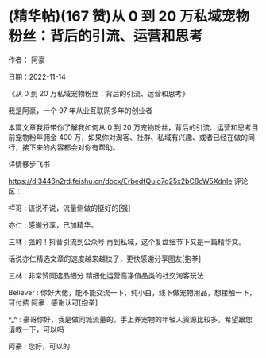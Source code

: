 
# (精华帖)(167 赞)从 0 到 20 万私域宠物粉丝：背后的引流、运营和思考

作者：  阿豪

日期：2022-11-14

《从 0 到 20 万私域宠物粉丝：背后的引流、运营和思考》

 

 

我是阿豪，一个 97 年从业互联网多年的创业者

本篇文章我将带你了解我如何从 0 到 20 万宠物粉丝，背后的引流、运营和思考目前宠物粉年佣金 400 万，如果你对淘客、社群、私域有兴趣、或者已经在做的同行，接下来的内容都会对你有帮助。

详情移步飞书

https://dl3446n2rd.feishu.cn/docx/ErbedfQuio7q25x2bC8cW5XdnIe 评论区：

祥哥 : 该说不说，流量侧做的挺好的[强]

亦仁 : 感谢分享，已加精华。

三林 : 强的！抖音引流到公众号  再到私域，这个复盘细节下又是一篇精华文。

话说亦仁精选文章的速度越来越快了，更快感谢分享圈友[抱拳]

三林 : 非常赞同选品细分  精细化运营高净值品类的社交淘客玩法

Believer : 你好大佬，能不能交流一下，纯小白，线下做宠物用品，想接触一下，可付费  阿豪 : 感谢认可[抱拳]

^_^ : 豪哥你好，我是做同城流量的，手上养宠物的年轻人资源比较多。希望跟您请教一下，可以吗

阿豪 : 您好，可以的
